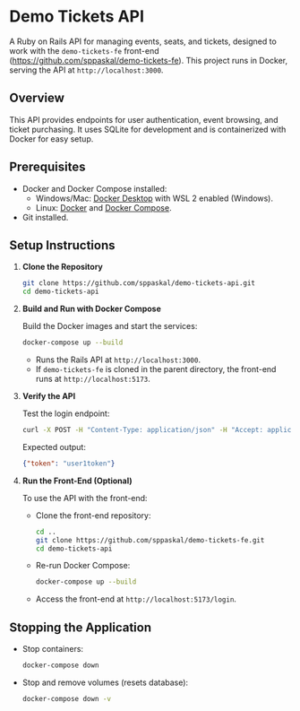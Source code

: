 # Demo Tickets API

A Ruby on Rails API for managing events, seats, and tickets, designed to work with the `demo-tickets-fe` front-end (https://github.com/sppaskal/demo-tickets-fe). This project runs in Docker, serving the API at `http://localhost:3000`.

## Overview

This API provides endpoints for user authentication, event browsing, and ticket purchasing. It uses SQLite for development and is containerized with Docker for easy setup.

## Prerequisites

- Docker and Docker Compose installed:
  - Windows/Mac: [Docker Desktop](https://www.docker.com/products/docker-desktop/) with WSL 2 enabled (Windows).
  - Linux: [Docker](https://docs.docker.com/engine/install/) and [Docker Compose](https://docs.docker.com/compose/install/).
- Git installed.

## Setup Instructions

1. **Clone the Repository**

   ```bash
   git clone https://github.com/sppaskal/demo-tickets-api.git
   cd demo-tickets-api
   ```

2. **Build and Run with Docker Compose**

   Build the Docker images and start the services:

   ```bash
   docker-compose up --build
   ```

   - Runs the Rails API at `http://localhost:3000`.
   - If `demo-tickets-fe` is cloned in the parent directory, the front-end runs at `http://localhost:5173`.

3. **Verify the API**

   Test the login endpoint:

   ```bash
   curl -X POST -H "Content-Type: application/json" -H "Accept: application/json" -d '{"email": "alice@example.com"}' http://localhost:3000/login
   ```

   Expected output:
   ```json
   {"token": "user1token"}
   ```

4. **Run the Front-End (Optional)**

   To use the API with the front-end:

   - Clone the front-end repository:
     ```bash
     cd ..
     git clone https://github.com/sppaskal/demo-tickets-fe.git
     cd demo-tickets-api
     ```
   - Re-run Docker Compose:
     ```bash
     docker-compose up --build
     ```
   - Access the front-end at `http://localhost:5173/login`.

## Stopping the Application

- Stop containers:
  ```bash
  docker-compose down
  ```
- Stop and remove volumes (resets database):
  ```bash
  docker-compose down -v
  ```